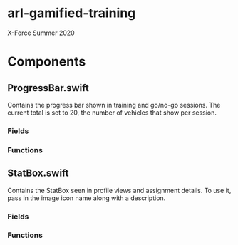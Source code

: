 # arl-gamified-training

X-Force Summer 2020

# Components

## ProgressBar.swift

Contains the progress bar shown in training and go/no-go sessions. The current total is set to 20, the number of vehicles that show per session.

### Fields

### Functions

## StatBox.swift

Contains the StatBox seen in profile views and assignment details. To use it, pass in the image icon name along with a description.

### Fields

### Functions
